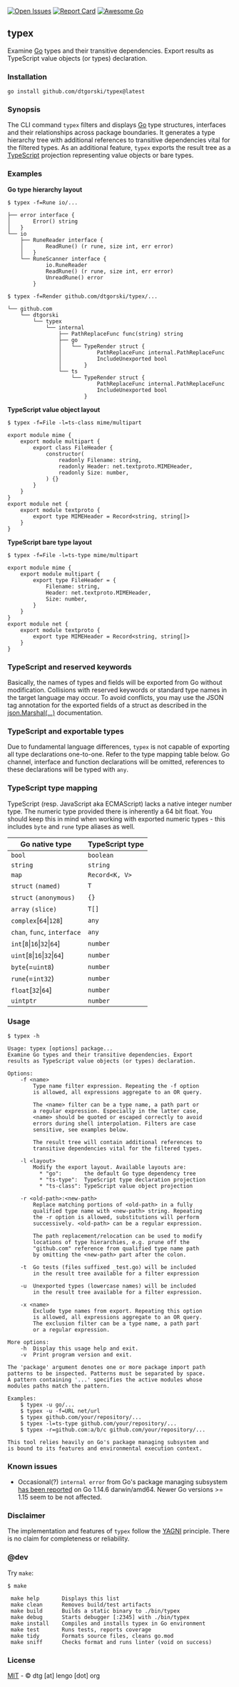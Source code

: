 [![Open Issues](https://img.shields.io/github/issues/dtgorski/typex.svg)](https://github.com/dtgorski/typex/issues)
[![Report Card](https://goreportcard.com/badge/github.com/dtgorski/typex)](https://goreportcard.com/report/github.com/dtgorski/typex)
[![Awesome Go](https://awesome.re/badge.svg)](https://github.com/avelino/awesome-go#user-content-go-tools)

## typex

Examine [Go](https://golang.org/) types and their transitive dependencies. Export results as TypeScript value objects (or types) declaration.

### Installation
```
go install github.com/dtgorski/typex@latest
```

### Synopsis
The CLI command ```typex``` filters and displays [Go](https://golang.org/) type structures, interfaces and their relationships across package boundaries.
It generates a type hierarchy tree with additional references to transitive dependencies vital for the filtered types.
As an additional feature, ```typex``` exports the result tree as a [TypeScript](https://www.typescriptlang.org/) projection representing value objects or bare types.

### Examples
**Go type hierarchy layout**
  ```
  $ typex -f=Rune io/...

  ├── error interface {
  │       Error() string
  │   }
  └── io
      ├── RuneReader interface {
      │       ReadRune() (r rune, size int, err error)
      │   }
      └── RuneScanner interface {
              io.RuneReader
              ReadRune() (r rune, size int, err error)
              UnreadRune() error
          }
  ```
  ```
  $ typex -f=Render github.com/dtgorski/typex/...

  └── github.com
      └── dtgorski
          └── typex
              └── internal
                  ├── PathReplaceFunc func(string) string
                  ├── go
                  │   └── TypeRender struct {
                  │           PathReplaceFunc internal.PathReplaceFunc
                  │           IncludeUnexported bool
                  │       }
                  └── ts
                      └── TypeRender struct {
                              PathReplaceFunc internal.PathReplaceFunc
                              IncludeUnexported bool
                          }
  ```

**TypeScript value object layout**
  ```
  $ typex -f=File -l=ts-class mime/multipart

  export module mime {
      export module multipart {
          export class FileHeader {
              constructor(
                  readonly Filename: string,
                  readonly Header: net.textproto.MIMEHeader,
                  readonly Size: number,
              ) {}
          }
      }
  }
  export module net {
      export module textproto {
          export type MIMEHeader = Record<string, string[]>
      }
  }
  ```

**TypeScript bare type layout**
  ```
  $ typex -f=File -l=ts-type mime/multipart

  export module mime {
      export module multipart {
          export type FileHeader = {
              Filename: string,
              Header: net.textproto.MIMEHeader,
              Size: number,
          }
      }
  }
  export module net {
      export module textproto {
          export type MIMEHeader = Record<string, string[]>
      }
  }
  ```

### TypeScript and reserved keywords
Basically, the names of types and fields will be exported from Go without modification.
Collisions with reserved keywords or standard type names in the target language may occur.
To avoid conflicts, you may use the JSON tag annotation for the exported fields of a struct as described in the [json.Marshal(...)](https://golang.org/pkg/encoding/json/#Marshal) documentation.

### TypeScript and exportable types
Due to fundamental language differences, ```typex``` is not capable of exporting all type declarations one-to-one. Refer to the type mapping table below. 
Go channel, interface and function declarations will be omitted, references to these declarations will be typed with ```any```.

### TypeScript type mapping
TypeScript (resp. JavaScript aka ECMAScript) lacks a native integer number type.
The numeric type provided there is inherently a 64 bit float.
You should keep this in mind when working with exported numeric types - this includes `byte` and `rune` type aliases as well.    

|Go native type|TypeScript type
| --- | ---
|```bool```|```boolean```
|```string```|```string```
|```map```|```Record<K, V>```
|```struct``` ```(named)```|```T```
|```struct``` ```(anonymous)```|```{}```
|```array``` ```(slice)```|```T[]```
|```complex```[```64```&vert;```128```]|```any```
|```chan```, ```func```, ```interface```|```any```
|```int```[```8```&vert;```16```&vert;```32```&vert;```64```]|```number```
|```uint```[```8```&vert;```16```&vert;```32```&vert;```64```]|```number```
|```byte```(=```uint8```)|```number```
|```rune```(=```int32```)|```number```
|```float```[```32```&vert;```64```]|```number```
|```uintptr```|```number```

### Usage

```
$ typex -h
```
```
Usage: typex [options] package...
Examine Go types and their transitive dependencies. Export
results as TypeScript value objects (or types) declaration.

Options:
    -f <name>
        Type name filter expression. Repeating the -f option
        is allowed, all expressions aggregate to an OR query.

        The <name> filter can be a type name, a path part or
        a regular expression. Especially in the latter case,
        <name> should be quoted or escaped correctly to avoid
        errors during shell interpolation. Filters are case
        sensitive, see examples below.

        The result tree will contain additional references to
        transitive dependencies vital for the filtered types.

    -l <layout>
        Modify the export layout. Available layouts are:
          * "go":       the default Go type dependency tree
          * "ts-type":  TypeScript type declaration projection
          * "ts-class": TypeScript value object projection

    -r <old-path>:<new-path>
        Replace matching portions of <old-path> in a fully
        qualified type name with <new-path> string. Repeating
        the -r option is allowed, substitutions will perform
        successively. <old-path> can be a regular expression.
        
        The path replacement/relocation can be used to modify
        locations of type hierarchies, e.g. prune off the
        "github.com" reference from qualified type name path
        by omitting the <new-path> part after the colon. 

    -t  Go tests (files suffixed _test.go) will be included
        in the result tree available for a filter expression

    -u  Unexported types (lowercase names) will be included
        in the result tree available for a filter expression.

    -x <name> 
        Exclude type names from export. Repeating this option
        is allowed, all expressions aggregate to an OR query.
        The exclusion filter can be a type name, a path part
        or a regular expression.

More options:
    -h  Display this usage help and exit.
    -v  Print program version and exit.

The 'package' argument denotes one or more package import path
patterns to be inspected. Patterns must be separated by space.
A pattern containing '...' specifies the active modules whose
modules paths match the pattern.

Examples:
    $ typex -u go/...
    $ typex -u -f=URL net/url
    $ typex github.com/your/repository/...
    $ typex -l=ts-type github.com/your/repository/...
    $ typex -r=github.com:a/b/c github.com/your/repository/...

This tool relies heavily on Go's package managing subsystem and
is bound to its features and environmental execution context.
```

### Known issues
* Occasional(?) ```internal error``` from Go's package managing subsystem [has been reported](https://github.com/dtgorski/typex/issues/4) on Go 1.14.6 darwin/amd64. Newer Go versions >= 1.15 seem to be not affected.

### Disclaimer
The implementation and features of ```typex``` follow the [YAGNI](https://en.wikipedia.org/wiki/You_aren%27t_gonna_need_it) principle.
There is no claim for completeness or reliability.

### @dev
Try ```make```:
```
$ make

 make help       Displays this list
 make clean      Removes build/test artifacts
 make build      Builds a static binary to ./bin/typex
 make debug      Starts debugger [:2345] with ./bin/typex
 make install    Compiles and installs typex in Go environment
 make test       Runs tests, reports coverage
 make tidy       Formats source files, cleans go.mod
 make sniff      Checks format and runs linter (void on success)
```

### License
[MIT](https://opensource.org/licenses/MIT) - © dtg [at] lengo [dot] org
